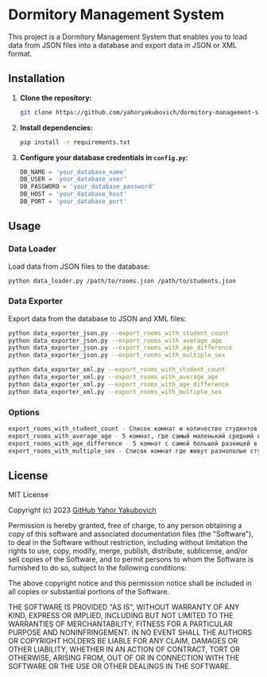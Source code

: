 # Dormitory Management System

This project is a Dormitory Management System that enables you to load data from JSON files into a database and export
data in JSON or XML format.

## Installation

1. **Clone the repository:**

    ```bash
    git clone https://github.com/yahoryakubovich/dormitory-management-system.git
    ```

2. **Install dependencies:**

    ```bash
    pip install -r requirements.txt
    ```

3. **Configure your database credentials in `config.py`:**

   ```python
   DB_NAME = 'your_database_name'
   DB_USER = 'your_database_user'
   DB_PASSWORD = 'your_database_password'
   DB_HOST = 'your_database_host'
   DB_PORT = 'your_database_port'
   ```

## Usage

### Data Loader

Load data from JSON files to the database:

```bash
python data_loader.py /path/to/rooms.json /path/to/students.json
```

### Data Exporter

Export data from the database to JSON and XML files:

```bash
python data_exporter_json.py --export_rooms_with_student_count
python data_exporter_json.py --export_rooms_with_average_age
python data_exporter_json.py --export_rooms_with_age_difference
python data_exporter_json.py --export_rooms_with_multiple_sex
```


```bash
python data_exporter_xml.py --export_rooms_with_student_count
python data_exporter_xml.py --export_rooms_with_average_age
python data_exporter_xml.py --export_rooms_with_age_difference
python data_exporter_xml.py --export_rooms_with_multiple_sex
```

### Options
```bash
export_rooms_with_student_count - Список комнат и количество студентов в каждой из них
export_rooms_with_average_age - 5 комнат, где самый маленький средний возраст студентов
export_rooms_with_age_difference - 5 комнат с самой большой разницей в возрасте студентов
export_rooms_with_multiple_sex - Список комнат где живут разнополые студенты
```

## License

MIT License

Copyright (c) 2023 [GitHub Yahor Yakubovich](https://github.com/yahoryakubovich)

Permission is hereby granted, free of charge, to any person obtaining a copy
of this software and associated documentation files (the "Software"), to deal
in the Software without restriction, including without limitation the rights
to use, copy, modify, merge, publish, distribute, sublicense, and/or sell
copies of the Software, and to permit persons to whom the Software is
furnished to do so, subject to the following conditions:

The above copyright notice and this permission notice shall be included in all
copies or substantial portions of the Software.

THE SOFTWARE IS PROVIDED "AS IS", WITHOUT WARRANTY OF ANY KIND, EXPRESS OR
IMPLIED, INCLUDING BUT NOT LIMITED TO THE WARRANTIES OF MERCHANTABILITY,
FITNESS FOR A PARTICULAR PURPOSE AND NONINFRINGEMENT. IN NO EVENT SHALL THE
AUTHORS OR COPYRIGHT HOLDERS BE LIABLE FOR ANY CLAIM, DAMAGES OR OTHER
LIABILITY, WHETHER IN AN ACTION OF CONTRACT, TORT OR OTHERWISE, ARISING FROM,
OUT OF OR IN CONNECTION WITH THE SOFTWARE OR THE USE OR OTHER DEALINGS IN THE
SOFTWARE.
